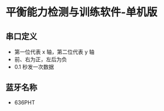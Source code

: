 <!--
 * @Author      : Mr.bin
 * @Date        : 2021-09-13 16:46:21
 * @LastEditTime: 2022-07-26 14:43:36
 * @Description : energy-n14-e13-standalone-balance-detection-training
-->

# 平衡能力检测与训练软件-单机版

## 串口定义

- 第一位代表 x 轴，第二位代表 y 轴
- 前、右为正，左后为负
- 0.1 秒发一次数据

## 蓝牙名称

- 636PHT
